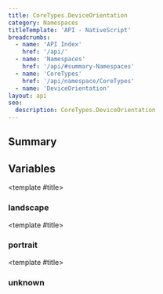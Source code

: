 ```yaml
---
title: CoreTypes.DeviceOrientation
category: Namespaces
titleTemplate: 'API - NativeScript'
breadcrumbs: 
  - name: 'API Index'
    href: '/api/'
  - name: 'Namespaces'
    href: '/api/#summary-Namespaces'
  - name: 'CoreTypes'
    href: '/api/namespace/CoreTypes'
  - name: 'DeviceOrientation'
layout: api
seo:
  description: CoreTypes.DeviceOrientation
---
```


<!-- This page is auto generated, do not edit manually. -->
<!-- Run "yarn generate:api-docs" to regenerate -->

<script setup lang="ts">
  import { provide } from "vue";
  import API_DATA from "./CoreTypes-DeviceOrientation.data.json";
  
  provide('API_DATA', API_DATA);
</script>

<APIRefHierarchy v-once />

## <Heading ignore>Summary</Heading>

<APIRefSummary v-once />

## Variables

<div class="isConst">

<APIRef for="4875" v-once>

<template #title>

### landscape

</template>

</APIRef>

</div>

<div class="isConst">

<APIRef for="4874" v-once>

<template #title>

### portrait

</template>

</APIRef>

</div>

<div class="isConst">

<APIRef for="4876" v-once>

<template #title>

### unknown

</template>

</APIRef>

</div>
